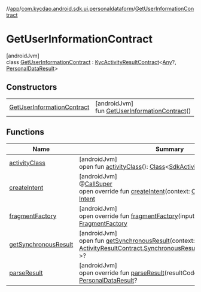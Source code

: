 //[app](../../../index.md)/[com.kycdao.android.sdk.ui.personaldataform](../index.md)/[GetUserInformationContract](index.md)

# GetUserInformationContract

[androidJvm]\
class [GetUserInformationContract](index.md) : [KycActivityResultContract](../../com.kycdao.android.sdk.ui/-kyc-activity-result-contract/index.md)&lt;[Any](https://kotlinlang.org/api/latest/jvm/stdlib/kotlin/-any/index.html)?, [PersonalDataResult](../../com.kycdao.android.sdk.model/-personal-data-result/index.md)&gt;

## Constructors

| | |
|---|---|
| [GetUserInformationContract](-get-user-information-contract.md) | [androidJvm]<br>fun [GetUserInformationContract](-get-user-information-contract.md)() |

## Functions

| Name | Summary |
|---|---|
| [activityClass](../../com.kycdao.android.sdk.ui/-kyc-activity-result-contract/activity-class.md) | [androidJvm]<br>open fun [activityClass](../../com.kycdao.android.sdk.ui/-kyc-activity-result-contract/activity-class.md)(): [Class](https://developer.android.com/reference/kotlin/java/lang/Class.html)&lt;[SdkActivity](../../com.kycdao.android.sdk.ui/-sdk-activity/index.md)&gt; |
| [createIntent](index.md#-1163062299%2FFunctions%2F-912451524) | [androidJvm]<br>@[CallSuper](https://developer.android.com/reference/kotlin/androidx/annotation/CallSuper.html)<br>open override fun [createIntent](index.md#-1163062299%2FFunctions%2F-912451524)(context: [Context](https://developer.android.com/reference/kotlin/android/content/Context.html), input: [Any](https://kotlinlang.org/api/latest/jvm/stdlib/kotlin/-any/index.html)?): [Intent](https://developer.android.com/reference/kotlin/android/content/Intent.html) |
| [fragmentFactory](fragment-factory.md) | [androidJvm]<br>open override fun [fragmentFactory](fragment-factory.md)(input: [Any](https://kotlinlang.org/api/latest/jvm/stdlib/kotlin/-any/index.html)?): [FragmentFactory](../../com.kycdao.android.sdk.ui/-fragment-factory/index.md) |
| [getSynchronousResult](index.md#1000366056%2FFunctions%2F-912451524) | [androidJvm]<br>open fun [getSynchronousResult](index.md#1000366056%2FFunctions%2F-912451524)(context: [Context](https://developer.android.com/reference/kotlin/android/content/Context.html), input: [Any](https://kotlinlang.org/api/latest/jvm/stdlib/kotlin/-any/index.html)?): [ActivityResultContract.SynchronousResult](https://developer.android.com/reference/kotlin/androidx/activity/result/contract/ActivityResultContract.SynchronousResult.html)&lt;[PersonalDataResult](../../com.kycdao.android.sdk.model/-personal-data-result/index.md)?&gt;? |
| [parseResult](../../com.kycdao.android.sdk.ui/-kyc-activity-result-contract/parse-result.md) | [androidJvm]<br>open override fun [parseResult](../../com.kycdao.android.sdk.ui/-kyc-activity-result-contract/parse-result.md)(resultCode: [Int](https://kotlinlang.org/api/latest/jvm/stdlib/kotlin/-int/index.html), intent: [Intent](https://developer.android.com/reference/kotlin/android/content/Intent.html)?): [PersonalDataResult](../../com.kycdao.android.sdk.model/-personal-data-result/index.md)? |
